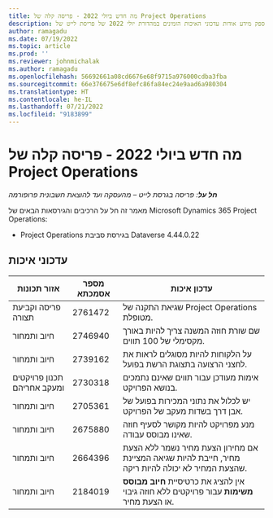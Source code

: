 ```yaml
---
title: מה חדש ביולי 2022 - פריסה קלה של Project Operations
description: מאמר זה מספק מידע אודות עדכוני האיכות הזמינים במהדורת יולי 2022 של פריסת לייט של Microsoft Dynamics 365 Project Operations.
author: ramagadu
ms.date: 07/19/2022
ms.topic: article
ms.prod: ''
ms.reviewer: johnmichalak
ms.author: ramagadu
ms.openlocfilehash: 56692661a08cd6676e68f9715a976000cdba3fba
ms.sourcegitcommit: 66e376675e6df8efc86fa84ec24e9aad6a980304
ms.translationtype: HT
ms.contentlocale: he-IL
ms.lasthandoff: 07/21/2022
ms.locfileid: "9183899"
---
```

# <a name="whats-new-july-2022---project-operations-lite-deployment"></a>מה חדש ביולי 2022 - פריסה קלה של Project Operations

_**חל על**: פריסה בגרסת לייט – מהעסקה ועד להוצאת חשבונית פרופורמה_

מאמר זה חל על הרכיבים והגירסאות הבאים של Microsoft Dynamics 365 Project Operations:

- Project Operations בגירסת סביבת Dataverse 4.44.0.22

## <a name="quality-updates"></a>עדכוני איכות

| אזור תכונות | מספר אסמכתא | עדכון איכות |
| --- | --- | --- |
| פריסה וקביעת תצורה | 2761472 | שגיאת התקנה של Project Operations מטופלת. |
| חיוב ותמחור | 2746940 | שם שורת חוזה המשנה צריך להיות באורך מקסימלי של 100 תווים. |
| חיוב ותמחור | 2739162 | על הלקוחות להיות מסוגלים לראות את לחצני הרצועה בתצוגת הרשת בפועל. |
| ‏‫תכנון פרויקטים ומעקב אחריהם | 2730318 | אימות מעודכן עבור תווים שאינם נתמכים בנושא הפרויקט. |
| חיוב ותמחור | 2705361 | יש לכלול את נתוני המכירות בפועל של אבן דרך בשדות מעקב של הפרויקט. |
| חיוב ותמחור | 2675880 | מנע מפרויקט להיות מקושר לסעיף חוזה שאינו מבוסס עבודה. |
| חיוב ותמחור | 2664396 | אם מחירון הצעת מחיר נשמר ללא הצעת מחיר, חייבת להיות שגיאה המציינת שהצעת המחיר לא יכולה להיות ריקה. |
| חיוב ותמחור | 2184019 | אין להציג את כרטיסיית **חיוב מבוסס משימות** עבור פרויקטים ללא חוזה גיבוי או הצעת מחיר. |
